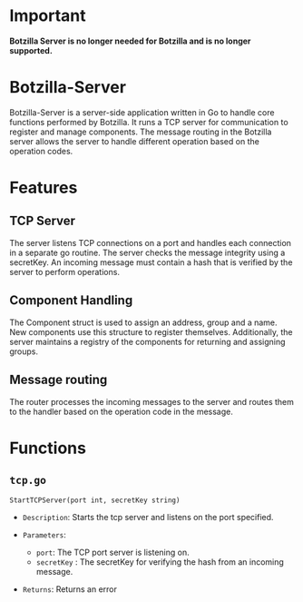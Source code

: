 
# **Important**
**Botzilla Server is no longer needed for Botzilla and is no longer supported.**

# Botzilla-Server

Botzilla-Server is a server-side application written in Go to handle core functions performed by Botzilla. It runs a TCP server for communication to register and manage components. The message routing in the Botzilla server allows the server to handle different operation based on the operation codes.

# Features

## TCP Server

The server listens TCP connections on a port and handles each connection in a separate go routine. The server checks the message integrity using a secretKey. An incoming message must contain a hash that is verified by the server to perform operations.

## Component Handling

The Component struct is used to assign an address, group and a name. New components use this structure to register themselves. Additionally, the server maintains a registry of the components for returning and assigning groups.

## Message routing

The router processes the incoming messages to the server and routes them to the handler based on the operation code in the message.

# Functions

## `tcp.go`

```
StartTCPServer(port int, secretKey string)
```

- `Description`: Starts the tcp server and listens on the port specified.

- `Parameters`:
  - `port`: The TCP port server is listening on.
  - `secretKey` : The secretKey for verifying the hash from an incoming message.
- `Returns`: Returns an error
